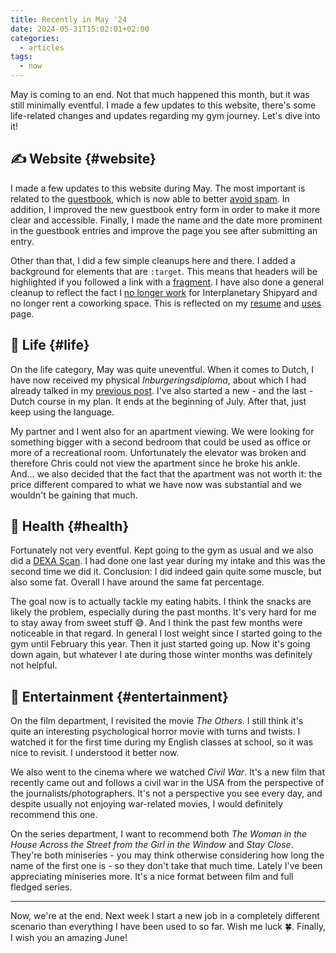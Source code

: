 ```yaml
---
title: Recently in May '24
date: 2024-05-31T15:02:01+02:00
categories:
  - articles
tags:
  - now
---
```


May is coming to an end. Not that much happened this month, but it was still minimally eventful. I made a few updates to this website, there's some life-related changes and updates regarding my gym journey. Let's dive into it!

<!--more-->

## ✍️ Website {#website}

I made a few updates to this website during May. The most important is related to the [guestbook](/guestbook/), which is now able to better [avoid spam](/2024/05/10/mitigating-guestbook-spam/). In addition, I improved the new guestbook entry form in order to make it more clear and accessible. Finally, I made the name and the date more prominent in the guestbook entries and improve the page you see after submitting an entry.

Other than that, I did a few simple cleanups here and there. I added a background for elements that are `:target`. This means that headers will be highlighted if you followed a link with a [fragment](https://en.wikipedia.org/wiki/URI_fragment). I have also done a general cleanup to reflect the fact I [no longer work](/2024/05/06/leaving-the-interplanetary-journey/) for Interplanetary Shipyard and no longer rent a coworking space. This is reflected on my [resume](/resume/) and [uses](/uses/) page.

## 🍄 Life {#life}

On the life category, May was quite uneventful. When it comes to Dutch, I have now received my physical *Inburgeringsdiploma*, about which I had already talked in my [previous post](/2024/05/08/inchecken/#examens). I've also started a new - and the last - Dutch course in my plan. It ends at the beginning of July. After that, just keep using the language.

My partner and I went also for an apartment viewing. We were looking for something bigger with a second bedroom that could be used as office or more of a recreational room. Unfortunately the elevator was broken and therefore Chris could not view the apartment since he broke his ankle. And... we also decided that the fact that the apartment was not worth it: the price different compared to what we have now was substantial and we wouldn't be gaining that much.

## 💪 Health {#health}

Fortunately not very eventful. Kept going to the gym as usual and we also did a [DEXA Scan](https://en.wikipedia.org/wiki/Dual-energy_X-ray_absorptiometry). I had done one last year during my intake and this was the second time we did it. Conclusion: I did indeed gain quite some muscle, but also some fat. Overall I have around the same fat percentage.

The goal now is to actually tackle my eating habits. I think the snacks are likely the problem, especially during the past months. It's very hard for me to stay away from sweet stuff 😅. And I think the past few months were noticeable in that regard. In general I lost weight since I started going to the gym until February this year. Then it just started going up. Now it's going down again, but whatever I ate during those winter months was definitely not helpful.

## 🍿 Entertainment {#entertainment}

On the film department, I revisited the movie *The Others*. I still think it's quite an interesting psychological horror movie with turns and twists. I watched it for the first time during my English classes at school, so it was nice to revisit. I understood it better now.

We also went to the cinema where we watched *Civil War*. It's a new film that recently came out and follows a civil war in the USA from the perspective of the journalists/photographers. It's not a perspective you see every day, and despite usually not enjoying war-related movies, I would definitely recommend this one.

On the series department, I want to recommend both *The Woman in the House Across the Street from the Girl in the Window* and *Stay Close*. They're both miniseries - you may think otherwise considering how long the name of the first one is - so they don't take that much time. Lately I've been appreciating miniseries more. It's a nice format between film and full fledged series.

<hr>

Now, we're at the end. Next week I start a new job in a completely different scenario than everything I have been used to so far. Wish me luck 🍀. Finally, I wish you an amazing June!
